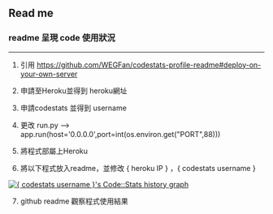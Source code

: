 ## Read me

### readme 呈現 code 使用狀況
------

1. 引用 https://github.com/WEGFan/codestats-profile-readme#deploy-on-your-own-server

2. 申請至Heroku並得到 heroku網址

3. 申請codestats 並得到 username

4. 更改 run.py --> app.run(host='0.0.0.0',port=int(os.environ.get("PORT",88)))

5. 將程式部屬上Heroku

6. 將以下程式放入readme，並修改 { heroku IP } ，{ codestats username }

<a href="https://codestats.net/users/nativeone">
  <img src='{ heroku IP }/history-graph/{ codestats username }?width=850&height=300&timezone=08:00&history_days=21&max_languages=9&language_colors=["3e4053","f15854","5da5da","faa43a","60bd68","f17cb0","b2912f","decf3f","b276b2","808080"]' alt="{ codestats username }'s Code::Stats history graph" />
</a>

7. github readme 觀察程式使用結果
